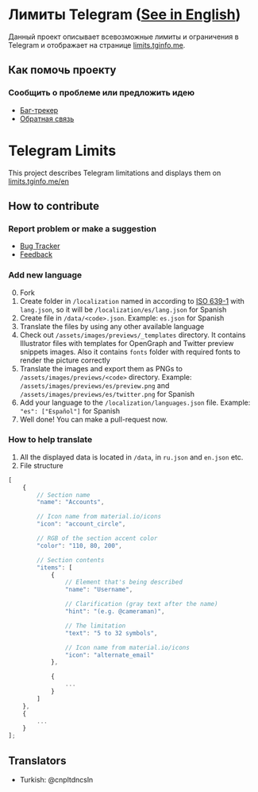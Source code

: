 # Лимиты Telegram ([See in English](#telegram-limits))
Данный проект описывает всевозможные лимиты и ограничения в Telegram и отображает на странице [limits.tginfo.me](https://limits.tginfo.me).

## Как помочь проекту
### Сообщить о проблеме или предложить идею
- [Баг-трекер](https://github.com/tginfo/Telegram-Limits/issues/new)
- [Обратная связь](https://t.me/infowritebot)

# Telegram Limits
This project describes Telegram limitations and displays them on [limits.tginfo.me/en](https://limits.tginfo.me/en)

## How to contribute
### Report problem or make a suggestion
- [Bug Tracker](https://github.com/tginfo/Telegram-Limits/issues/new)
- [Feedback](https://t.me/infowritebot) 

### Add new language
0. Fork
1. Create folder in `/localization` named in according to [ISO 639-1](https://en.wikipedia.org/wiki/List_of_ISO_639-1_codes) 
with `lang.json`, so it will be `/localization/es/lang.json` for Spanish
2. Create file in `/data/<code>.json`. Example: `es.json` for Spanish
3. Translate the files by using any other available language
4. Check out `/assets/images/previews/_templates` directory. It contains Illustrator files with templates for
OpenGraph and Twitter preview snippets images. Also it contains `fonts` folder with required fonts to render
the picture correctly
5. Translate the images and export them as PNGs to `/assets/images/previews/<code>` directory. 
Example: `/assets/images/previews/es/preview.png` and `/assets/images/previews/es/twitter.png` for Spanish
6. Add your language to the `/localization/languages.json` file. Example: `"es": ["Español"]` for Spanish
7. Well done! You can make a pull-request now.

### How to help translate
1. All the displayed data is located in `/data`, in `ru.json` and `en.json` etc.
2. File structure
```javascript
[
    {
        // Section name
        "name": "Accounts",

        // Icon name from material.io/icons
        "icon": "account_circle",

        // RGB of the section accent color
        "color": "110, 80, 200",

        // Section contents
        "items": [
            {
                // Element that's being described
                "name": "Username",

                // Clarification (gray text after the name)
                "hint": "(e.g. @cameraman)",

                // The limitation
                "text": "5 to 32 symbols",

                // Icon name from material.io/icons
                "icon": "alternate_email"
            },

            {
                ...
            }
        ]
    },
    {
        ...
    }
];
```

## Translators
- Turkish: @cnpltdncsln
